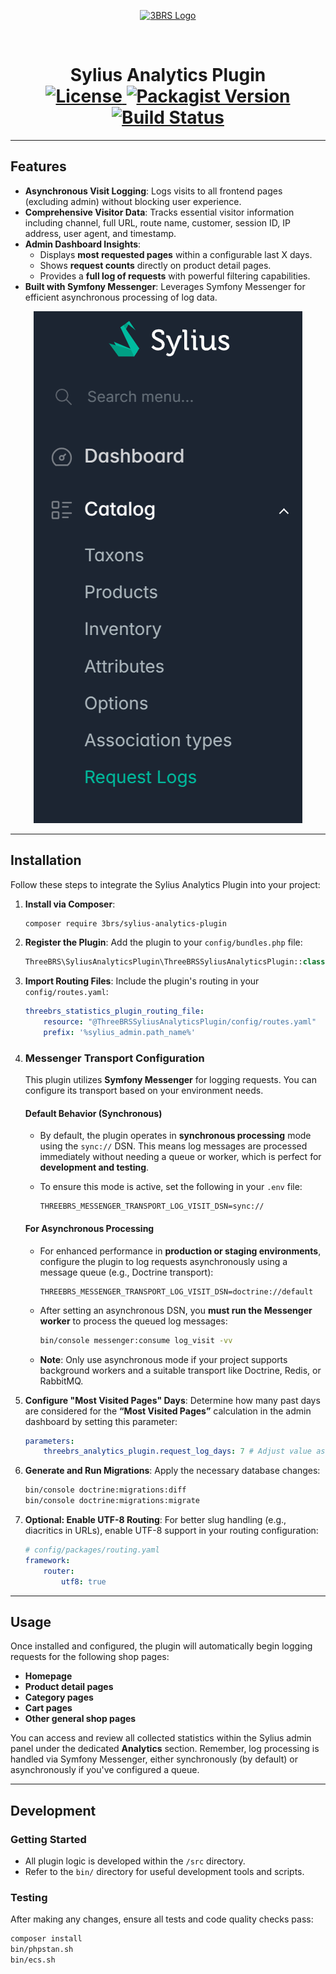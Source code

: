 <p align="center">
    <a href="https://www.3brs.com" target="_blank">
        <img src="https://3brs1.fra1.cdn.digitaloceanspaces.com/3brs/logo/3BRS-logo-sylius-200.png" alt="3BRS Logo"/>
    </a>
</p>

<br>

<h1 align="center">
    Sylius Analytics Plugin
    <br />
    <a href="https://packagist.org/packages/3brs/sylius-analytics-plugin" title="License" target="_blank">
        <img src="https://img.shields.io/packagist/l/3brs/sylius-analytics-plugin" alt="License"/>
    </a>
    <a href="https://packagist.org/packages/3brs/sylius-analytics-plugin" title="Version" target="_blank">
        <img src="https://img.shields.io/packagist/v/3brs/sylius-analytics-plugin" alt="Packagist Version"/>
    </a>
    <a href="https://circleci.com/gh/3BRS/sylius-analytics-plugin" title="Build status" target="_blank">
        <img src="https://circleci.com/gh/3BRS/sylius-analytics-plugin.svg?style=shield" alt="Build Status"/>
    </a>
</h1>

---

## Features

* **Asynchronous Visit Logging**: Logs visits to all frontend pages (excluding admin) without blocking user experience.
* **Comprehensive Visitor Data**: Tracks essential visitor information including channel, full URL, route name, customer, session ID, IP address, user agent, and timestamp.
* **Admin Dashboard Insights**:
    * Displays **most requested pages** within a configurable last X days.
    * Shows **request counts** directly on product detail pages.
    * Provides a **full log of requests** with powerful filtering capabilities.
* **Built with Symfony Messenger**: Leverages Symfony Messenger for efficient asynchronous processing of log data.

<p align="center">
  <img src="https://github.com/3BRS/sylius-analytics-plugin/blob/AK/doc/admin-dashboard-request-logs.png?raw=true" alt="Admin Dashboard Request Logs Screenshot" />
</p>

---

## Installation

Follow these steps to integrate the Sylius Analytics Plugin into your project:

1.  **Install via Composer**:
    ```bash
    composer require 3brs/sylius-analytics-plugin
    ```

2.  **Register the Plugin**:
    Add the plugin to your `config/bundles.php` file:
    ```php
    ThreeBRS\SyliusAnalyticsPlugin\ThreeBRSSyliusAnalyticsPlugin::class => ['all' => true],
    ```

3.  **Import Routing Files**:
    Include the plugin's routing in your `config/routes.yaml`:
    ```yaml
    threebrs_statistics_plugin_routing_file:
        resource: "@ThreeBRSSyliusAnalyticsPlugin/config/routes.yaml"
        prefix: '%sylius_admin.path_name%'
    ```

4.  ### Messenger Transport Configuration

    This plugin utilizes **Symfony Messenger** for logging requests. You can configure its transport based on your environment needs.

    #### Default Behavior (Synchronous)

    * By default, the plugin operates in **synchronous processing** mode using the `sync://` DSN. This means log messages are processed immediately without needing a queue or worker, which is perfect for **development and testing**.

    * To ensure this mode is active, set the following in your `.env` file:
        ```dotenv
        THREEBRS_MESSENGER_TRANSPORT_LOG_VISIT_DSN=sync://
        ```

    #### For Asynchronous Processing
    
    * For enhanced performance in **production or staging environments**, configure the plugin to log requests asynchronously using a message queue (e.g., Doctrine transport):
        ```dotenv
        THREEBRS_MESSENGER_TRANSPORT_LOG_VISIT_DSN=doctrine://default
        ```

    * After setting an asynchronous DSN, you **must run the Messenger worker** to process the queued log messages:
        ```bash
        bin/console messenger:consume log_visit -vv
        ```
    * **Note**: Only use asynchronous mode if your project supports background workers and a suitable transport like Doctrine, Redis, or RabbitMQ.

5.  **Configure "Most Visited Pages" Days**:
    Determine how many past days are considered for the **“Most Visited Pages”** calculation in the admin dashboard by setting this parameter:
    ```yaml
    parameters:
        threebrs_analytics_plugin.request_log_days: 7 # Adjust value as needed (e.g., 30 for last month)
    ```

6.  **Generate and Run Migrations**:
    Apply the necessary database changes:
    ```bash
    bin/console doctrine:migrations:diff
    bin/console doctrine:migrations:migrate
    ```

7.  **Optional: Enable UTF-8 Routing**:
    For better slug handling (e.g., diacritics in URLs), enable UTF-8 support in your routing configuration:
    ```yaml
    # config/packages/routing.yaml
    framework:
        router:
            utf8: true
    ```

---

## Usage

Once installed and configured, the plugin will automatically begin logging requests for the following shop pages:

* **Homepage**
* **Product detail pages**
* **Category pages**
* **Cart pages**
* **Other general shop pages**

You can access and review all collected statistics within the Sylius admin panel under the dedicated **Analytics** section. Remember, log processing is handled via Symfony Messenger, either synchronously (by default) or asynchronously if you've configured a queue.

---

## Development

### Getting Started

* All plugin logic is developed within the `/src` directory.
* Refer to the `bin/` directory for useful development tools and scripts.

### Testing

After making any changes, ensure all tests and code quality checks pass:

```bash
composer install
bin/phpstan.sh
bin/ecs.sh